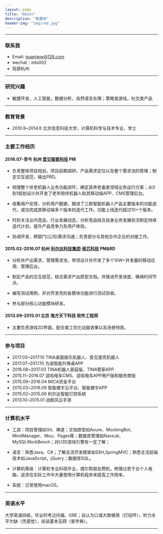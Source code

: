 ```yaml
---
layout: page
title: "About"
description: "管嘉炜"
header-img: "img/red.jpg"
---
```

------
### 联系我
    
- Email: guanjww@126.com
- wechat：mts002
- 现居杭州
    

------
### 研究兴趣 
    
- 敏捷开发，人工智能，数据分析，自然语言处理；策略类游戏，社交类产品
      

------    
### 教育背景
    
- 2010.9~2014.6 北京信息科技大学，计算机科学与技术专业，学士
     

------
### 主要工作经历
    
#### 2016.07-至今 杭州 [爱见智能科技](http://www.iaijian.com) PM
- 负责整体项目规划，项目前期调研，产品需求定位以及整个需求池的管理；制定交互规范，输出PRD。
    
- 梳理整个伴老机器人业务功能闭环，确定其养老垂直领域业务运行方案；从0到1规划设计并开发了老年陪伴机器人和其移动端APP、CMS管理后台。
    
- 收集用户反馈，分析用户数据，跟进了三款智能机器人产品主要版本的功能迭代，成功完成其移动端多个版本的迭代工作。功能上线迭代超过10+个版本。
     
- 时刻关注业内竞品、行业发展动态，分析竞品结合自身业务发展状况制定持续迭代计划，提升产品竞争力及用户体验。
        
- 协调开发，跨部门(公司)需求沟通；负责部分与其他合作企业的对接工作。
           
#### 2015.02-2016.07 杭州 [利尔达科技集团](http://www.lierda.com)·[贤芯科技](http://www.senthink.com) PM&RD 
- 分析并产出需求，管理需求池，带领设计并开发了多个10W+并发量的移动应用、管理后台。
     
- 制定产品的交互规范，结合需求产出原型文档。并推进开发进度，确保时间节点。
    
- 编写测试用例，并对开发完的各模块功能进行测试验收。
    
- 参与部分核心功能模块研发。
       
#### 2013.09-2015.01 北京 海方天下科技 软件工程师 
- 主要负责游戏2D界面，配合美工优化动画效果以及场景特效。
      

------
### 参与项目
      
- 2017.03~2017.10 TINA桌面娱乐机器人、爱见蛋壳机器人     
- 2017.07~2017.10 为诺智能升降桌APP
- 2016.08~2017.03 TINA机器人家庭版、TINA管家APP
- 2015.11~2016.07 逗哈电车CMS、逗哈电车APP用户版和服务商版
- 2015.09~2016.04 MICA资金平台
- 2015.03~2016.09 智能楼宇云平台、智能楼宇APP
- 2015.02~2015.06 利尔达智能灯控系统
- 2013.10~2015.01 战舰风云手游
    

------
### 计算机水平
    
- 工具：项目管理如Git、禅道；文档原型如Axure、MockingBot、MindManager、Mou、Pages等；数据库管理如Navicat、MySQLWorkBench；对U3D游戏引擎有一定了解；
     
- 语言：熟悉Java、C#；了解主流开发框架如SSH,SpringMVC；熟悉主流前端技术如JavaScript，jQuery；数据库SQL。
     
- 计算机等级：计算机专业科班毕业，偶尔帮朋友攒机，修理过若干台个人电脑，追求在实际工作中大量使用计算机程序来提高工作效率。
     
- 系统：日常使用macOS。  
     

------
### 英语水平
    
大学英语四级，毕业时考过托福、GRE；自认为口语大致够用（打招呼），听力水平欠缺（凭感觉），阅读基本无碍（查字典）。
    

------
     

<center>
</center>






